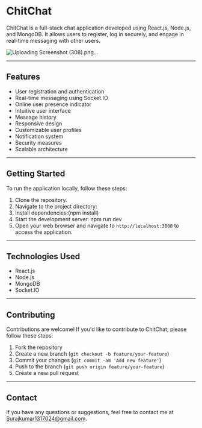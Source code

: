 # ChitChat

ChitChat is a full-stack chat application developed using React.js, Node.js, and MongoDB. It allows users to register, log in securely, and engage in real-time messaging with other users.

![Uploading Screenshot (308).png…]()

---

## Features

- User registration and authentication
- Real-time messaging using Socket.IO
- Online user presence indicator
- Intuitive user interface
- Message history
- Responsive design
- Customizable user profiles
- Notification system
- Security measures
- Scalable architecture

---

## Getting Started

To run the application locally, follow these steps:

1. Clone the repository.
2. Navigate to the project directory:
3. Install dependencies:(npm install)
4. Start the development server:  npm run dev
5. Open your web browser and navigate to `http://localhost:3000` to access the application.

---

## Technologies Used

- React.js
- Node.js
- MongoDB
- Socket.IO

---

## Contributing

Contributions are welcome! If you'd like to contribute to ChitChat, please follow these steps:

1. Fork the repository
2. Create a new branch (`git checkout -b feature/your-feature`)
3. Commit your changes (`git commit -am 'Add new feature'`)
4. Push to the branch (`git push origin feature/your-feature`)
5. Create a new pull request

---

## Contact

If you have any questions or suggestions, feel free to contact me at Surajkumar1317024@gmail.com.



